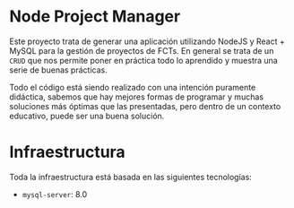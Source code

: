 # Node Project Manager

Este proyecto trata de generar una aplicación utilizando NodeJS y React + MySQL para la gestión de proyectos de FCTs. En general se trata de un `CRUD` que nos permite poner en práctica todo lo aprendido y muestra una serie de buenas prácticas.

Todo el código está siendo realizado con una intención puramente didáctica, sabemos que hay mejores formas de programar y muchas soluciones más óptimas que las presentadas, pero dentro de un contexto educativo, puede ser una buena solución.


# Infraestructura

Toda la infraestructura está basada en las siguientes tecnologías:

* `mysql-server`: 8.0

